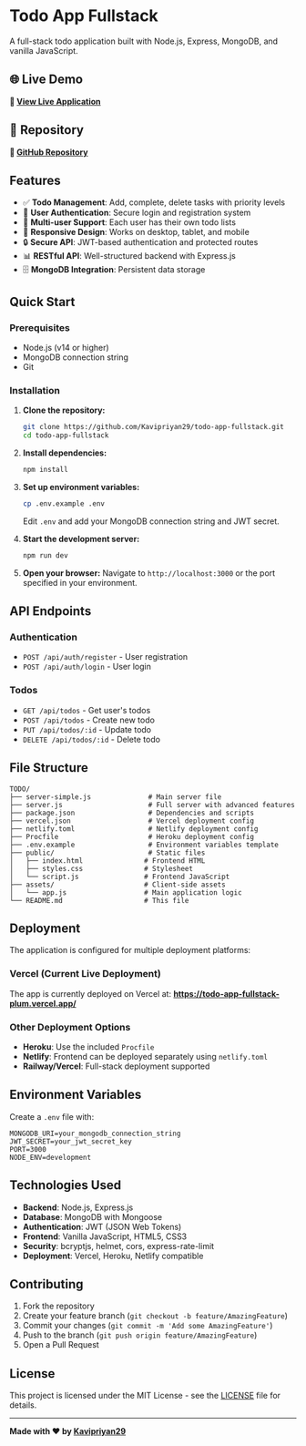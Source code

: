 # Todo App Fullstack

A full-stack todo application built with Node.js, Express, MongoDB, and vanilla JavaScript.

## 🌐 Live Demo

**🚀 [View Live Application](https://todo-app-fullstack-plum.vercel.app/)**

## 📁 Repository

**📂 [GitHub Repository](https://github.com/Kavipriyan29/todo-app-fullstack)**

## Features

- ✅ **Todo Management**: Add, complete, delete tasks with priority levels
- 🔐 **User Authentication**: Secure login and registration system
- 👥 **Multi-user Support**: Each user has their own todo lists
- 📱 **Responsive Design**: Works on desktop, tablet, and mobile
- 🔒 **Secure API**: JWT-based authentication and protected routes
- 📊 **RESTful API**: Well-structured backend with Express.js
- 🗄️ **MongoDB Integration**: Persistent data storage

## Quick Start

### Prerequisites
- Node.js (v14 or higher)
- MongoDB connection string
- Git

### Installation

1. **Clone the repository:**
   ```bash
   git clone https://github.com/Kavipriyan29/todo-app-fullstack.git
   cd todo-app-fullstack
   ```

2. **Install dependencies:**
   ```bash
   npm install
   ```

3. **Set up environment variables:**
   ```bash
   cp .env.example .env
   ```
   Edit `.env` and add your MongoDB connection string and JWT secret.

4. **Start the development server:**
   ```bash
   npm run dev
   ```

5. **Open your browser:**
   Navigate to `http://localhost:3000` or the port specified in your environment.

## API Endpoints

### Authentication
- `POST /api/auth/register` - User registration
- `POST /api/auth/login` - User login

### Todos
- `GET /api/todos` - Get user's todos
- `POST /api/todos` - Create new todo
- `PUT /api/todos/:id` - Update todo
- `DELETE /api/todos/:id` - Delete todo

## File Structure

```
TODO/
├── server-simple.js              # Main server file
├── server.js                     # Full server with advanced features
├── package.json                  # Dependencies and scripts
├── vercel.json                   # Vercel deployment config
├── netlify.toml                  # Netlify deployment config
├── Procfile                      # Heroku deployment config
├── .env.example                  # Environment variables template
├── public/                       # Static files
│   ├── index.html               # Frontend HTML
│   ├── styles.css               # Stylesheet
│   └── script.js                # Frontend JavaScript
├── assets/                      # Client-side assets
│   └── app.js                   # Main application logic
└── README.md                    # This file
```

## Deployment

The application is configured for multiple deployment platforms:

### Vercel (Current Live Deployment)
The app is currently deployed on Vercel at: **https://todo-app-fullstack-plum.vercel.app/**

### Other Deployment Options
- **Heroku**: Use the included `Procfile`
- **Netlify**: Frontend can be deployed separately using `netlify.toml`
- **Railway/Vercel**: Full-stack deployment supported

## Environment Variables

Create a `.env` file with:

```env
MONGODB_URI=your_mongodb_connection_string
JWT_SECRET=your_jwt_secret_key
PORT=3000
NODE_ENV=development
```

## Technologies Used

- **Backend**: Node.js, Express.js
- **Database**: MongoDB with Mongoose
- **Authentication**: JWT (JSON Web Tokens)
- **Frontend**: Vanilla JavaScript, HTML5, CSS3
- **Security**: bcryptjs, helmet, cors, express-rate-limit
- **Deployment**: Vercel, Heroku, Netlify compatible

## Contributing

1. Fork the repository
2. Create your feature branch (`git checkout -b feature/AmazingFeature`)
3. Commit your changes (`git commit -m 'Add some AmazingFeature'`)
4. Push to the branch (`git push origin feature/AmazingFeature`)
5. Open a Pull Request

## License

This project is licensed under the MIT License - see the [LICENSE](LICENSE) file for details.

---

**Made with ❤️ by [Kavipriyan29](https://github.com/Kavipriyan29)**
